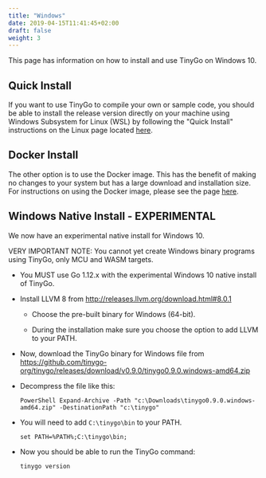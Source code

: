 ```yaml
---
title: "Windows"
date: 2019-04-15T11:41:45+02:00
draft: false
weight: 3
---
```


This page has information on how to install and use TinyGo on Windows 10.

## Quick Install

If you want to use TinyGo to compile your own or sample code, you should be able to install the release version directly on your machine using Windows Subsystem for Linux (WSL) by following the "Quick Install" instructions on the Linux page located [here](../linux).

## Docker Install

The other option is to use the Docker image. This has the benefit of making no changes to your system but has a large download and installation size. For instructions on using the Docker image, please see the page [here](../using-docker).

## Windows Native Install - EXPERIMENTAL

We now have an experimental native install for Windows 10.

VERY IMPORTANT NOTE: You cannot yet create Windows binary programs using TinyGo, only MCU and WASM targets.

- You MUST use Go 1.12.x with the experimental Windows 10 native install of TinyGo.

- Install LLVM 8 from http://releases.llvm.org/download.html#8.0.1

    - Choose the pre-built binary for Windows (64-bit).

    - During the installation make sure you choose the option to add LLVM to your PATH.

- Now, download the TinyGo binary for Windows file from https://github.com/tinygo-org/tinygo/releases/download/v0.9.0/tinygo0.9.0.windows-amd64.zip

- Decompress the file like this:

    ```shell
    PowerShell Expand-Archive -Path "c:\Downloads\tinygo0.9.0.windows-amd64.zip" -DestinationPath "c:\tinygo"
    ```

- You will need to add `C:\tinygo\bin` to your PATH.

    ```shell
    set PATH=%PATH%;C:\tinygo\bin;
    ```

- Now you should be able to run the TinyGo command:

    ```
    tinygo version
    ```
